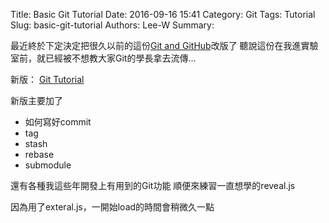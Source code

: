 Title: Basic Git Tutorial
Date: 2016-09-16 15:41
Category: Git
Tags: Tutorial
Slug: basic-git-tutorial
Authors: Lee-W
Summary: 


最近終於下定決定把很久以前的這份[Git and GitHub](http://lee-w-blog.logdown.com/posts/180572-git-and-git-hub)改版了
聽說這份在我進實驗室前，就已經被不想教大家Git的學長拿去流傳...

新版： [Git Tutorial](https://lee-w.github.io/git-tutorial/#/)
<!--more-->

新版主要加了
- 如何寫好commit
- tag
- stash
- rebase
- submodule

還有各種我這些年開發上有用到的Git功能
順便來練習一直想學的reveal.js

因為用了exteral.js，一開始load的時間會稍微久一點